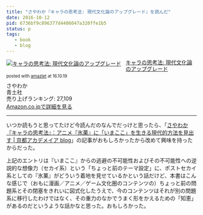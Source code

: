 ```yaml
---
title: "さやわか『キャラの思考法: 現代文化論のアップグレード』を読んだ"
date: 2016-10-12
pid: 6736bf9c896377d4406047a320ffe1b5
status: p
tags:
   - book
   - blog
---
```


<div class="amazlet-box" style="margin-bottom:0px;"><div class="amazlet-image" style="float:left;margin:0px 12px 1px 0px;"><a href="http://www.amazon.co.jp/exec/obidos/ASIN/4791769015/dotimpact-22/ref=nosim/" name="amazletlink" target="_blank"><img src="http://ecx.images-amazon.com/images/I/41iI0Fh86kL._SL160_.jpg" alt="キャラの思考法: 現代文化論のアップグレード" style="border: none;" /></a></div><div class="amazlet-info" style="line-height:120%; margin-bottom: 10px"><div class="amazlet-name" style="margin-bottom:10px;line-height:120%"><a href="http://www.amazon.co.jp/exec/obidos/ASIN/4791769015/dotimpact-22/ref=nosim/" name="amazletlink" target="_blank">キャラの思考法: 現代文化論のアップグレード</a><div class="amazlet-powered-date" style="font-size:80%;margin-top:5px;line-height:120%">posted with <a href="http://www.amazlet.com/" title="amazlet" target="_blank">amazlet</a> at 16.10.19</div></div><div class="amazlet-detail">さやわか <br />青土社 <br />売り上げランキング: 27,109<br /></div><div class="amazlet-sub-info" style="float: left;"><div class="amazlet-link" style="margin-top: 5px"><a href="http://www.amazon.co.jp/exec/obidos/ASIN/4791769015/dotimpact-22/ref=nosim/" name="amazletlink" target="_blank">Amazon.co.jpで詳細を見る</a></div></div></div><div class="amazlet-footer" style="clear: left"></div></div>

---- 

いつか読もうと思ってたけど今読んだのなんでだっけと思ったら、「[さやわか『キャラの思考法』：アニメ『氷菓』に「いまここ」を生きる現代的方法を見出す | 京都アカデメイア blog][1]」の記事がおもしろかったから改めて興味を持ったからだった。

上記のエントリは『いまここ』からの逃避の不可能性およびその不可能性への逆説的な想像力（セカイ系）という「ちょっと前のテーマ設定」に、ポストセカイ系としての『氷菓』がどういう着地を見せているかという話だけど、本書はこんな感じで（おもに漫画／アニメ／ゲーム文化圏のコンテンツの）ちょっと前の問題系とその閉塞をきれいに図式化したうえで、今のコンテンツはそれが別の問題系に移行したわけではなく、その重力のなかでうまく形をかえるための「知恵」があるのだというような話かなと思った。おもしろかった。

[1]:	http://kyoto-academeia.sakura.ne.jp/blog/?p=5628